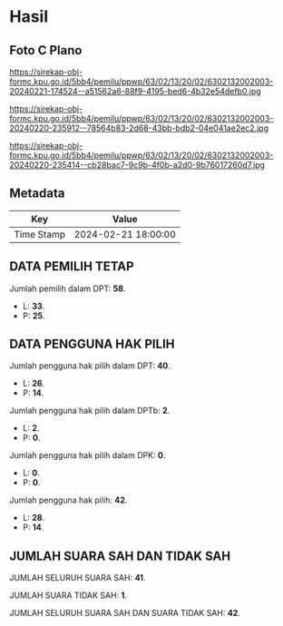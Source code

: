 # Hasil

## Foto C Plano

https://sirekap-obj-formc.kpu.go.id/5bb4/pemilu/ppwp/63/02/13/20/02/6302132002003-20240221-174524--a51562a6-88f9-4195-bed6-4b32e54defb0.jpg

https://sirekap-obj-formc.kpu.go.id/5bb4/pemilu/ppwp/63/02/13/20/02/6302132002003-20240220-235912--78564b83-2d68-43bb-bdb2-04e041ae2ec2.jpg

https://sirekap-obj-formc.kpu.go.id/5bb4/pemilu/ppwp/63/02/13/20/02/6302132002003-20240220-235414--cb28bac7-9c9b-4f0b-a2d0-9b76017260d7.jpg


## Metadata

| Key        | Value               |
| ---------- | ------------------- |
| Time Stamp | 2024-02-21 18:00:00 |


## DATA PEMILIH TETAP

Jumlah pemilih dalam DPT: **58**.
 * L: **33**.
 * P: **25**.

## DATA PENGGUNA HAK PILIH

Jumlah pengguna hak pilih dalam DPT: **40**.
 * L: **26**.
 * P: **14**.

Jumlah pengguna hak pilih dalam DPTb: **2**.
 * L: **2**.
 * P: **0**.

Jumlah pengguna hak pilih dalam DPK: **0**.
 * L: **0**.
 * P: **0**.

Jumlah pengguna hak pilih: **42**.
 * L: **28**.
 * P: **14**.

## JUMLAH SUARA SAH DAN TIDAK SAH

JUMLAH SELURUH SUARA SAH: **41**.

JUMLAH SUARA TIDAK SAH: **1**.

JUMLAH SELURUH SUARA SAH DAN SUARA TIDAK SAH: **42**.


